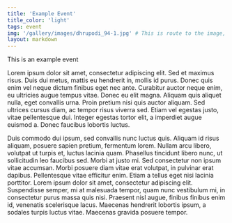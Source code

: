 ```yaml
---
title: 'Example Event'
title_color: 'light'
tags: event
img: '/gallery/images/dhrupodi_94-1.jpg' # This is route to the image, typically remove /public/ from the file path and this should work
layout: markdown
---
```

This is an example event

Lorem ipsum dolor sit amet, consectetur adipiscing elit. Sed et maximus risus. Duis dui metus, mattis eu hendrerit in, mollis id purus. Donec quis enim vel neque dictum finibus eget nec ante. Curabitur auctor neque enim, eu ultricies augue tempus vitae. Donec eu elit magna. Aliquam quis aliquet nulla, eget convallis urna. Proin pretium nisi quis auctor aliquam. Sed ultrices cursus diam, ac tempor risus viverra sed. Etiam vel egestas justo, vitae pellentesque dui. Integer egestas tortor elit, a imperdiet augue euismod a. Donec faucibus lobortis luctus.

Duis commodo dui ipsum, sed convallis nunc luctus quis. Aliquam id risus aliquam, posuere sapien pretium, fermentum lorem. Nullam arcu libero, volutpat ut turpis et, luctus lacinia quam. Phasellus tincidunt libero nunc, ut sollicitudin leo faucibus sed. Morbi at justo mi. Sed consectetur non ipsum vitae accumsan. Morbi posuere diam vitae erat volutpat, in pulvinar erat dapibus. Pellentesque vitae efficitur enim. Etiam a tellus eget nisi lacinia porttitor. Lorem ipsum dolor sit amet, consectetur adipiscing elit. Suspendisse semper, mi at malesuada tempor, quam nunc vestibulum mi, in consectetur purus massa quis nisi. Praesent nisl augue, finibus finibus enim id, venenatis scelerisque lacus. Maecenas hendrerit lobortis ipsum, a sodales turpis luctus vitae. Maecenas gravida posuere tempor.

